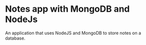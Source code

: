 # Notes app with MongoDB and NodeJs

 An application that uses NodeJS and MongoDB to store notes on a database.
 
 
